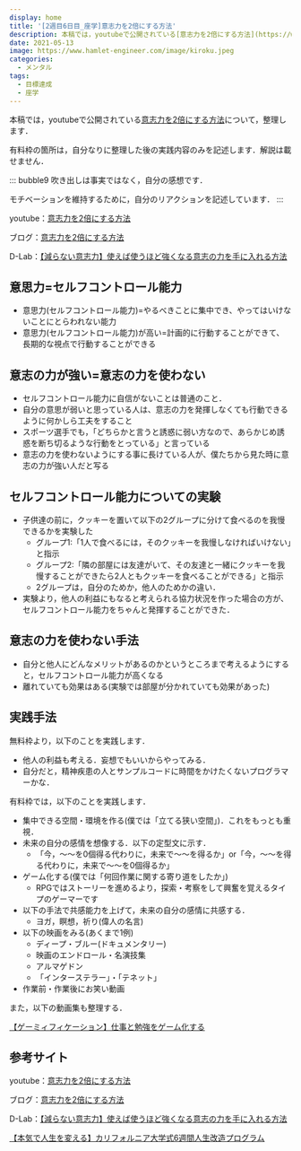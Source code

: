 ```yaml
---
display: home
title: '[2週目6日目_座学]意志力を2倍にする方法'
description: 本稿では，youtubeで公開されている[意志力を2倍にする方法](https://www.youtube.com/watch?v=ffVOhzFfdo0)について，整理します．
date: 2021-05-13
image: https://www.hamlet-engineer.com/image/kiroku.jpeg
categories: 
  - メンタル
tags:
  - 目標達成
  - 座学
---
```


本稿では，youtubeで公開されている[意志力を2倍にする方法](https://www.youtube.com/watch?v=ffVOhzFfdo0)について，整理します．

<!-- more -->

有料枠の箇所は，自分なりに整理した後の実践内容のみを記述します．解説は載せません．

::: bubble9
吹き出しは事実ではなく，自分の感想です．

モチベーションを維持するために，自分のリアクションを記述しています．
:::

<!-- <span style="background-color: #ffff99;"></span> -->
<!-- <span style="color: #ff0000;"></span> -->

youtube：[意志力を2倍にする方法](https://www.youtube.com/watch?v=ffVOhzFfdo0)

ブログ：[意志力を2倍にする方法](https://daigoblog.jp/double-will/)

D-Lab：[【減らない意志力】使えば使うほど強くなる意志の力を手に入れる方法](https://daigovideolab.jp/play/1574015464)

## 意思力=セルフコントロール能力
- 意思力(セルフコントロール能力)=やるべきことに集中でき、やってはいけないことにとらわれない能力
- 意思力(セルフコントロール能力)が高い=計画的に行動することができて、長期的な視点で行動することができる

## 意志の力が強い=意志の力を使わない
- セルフコントロール能力に自信がないことは普通のこと．
- 自分の意思が弱いと思っている人は、意志の力を発揮しなくても行動できるように何かしら工夫をすること
- スポーツ選手でも，「どちらかと言うと誘惑に弱い方なので、あらかじめ誘惑を断ち切るような行動をとっている」と言っている
- 意志の力を使わないようにする事に長けている人が、僕たちから見た時に意志の力が強い人だと写る

## セルフコントロール能力についての実験
- 子供達の前に，クッキーを置いて以下の2グループに分けて食べるのを我慢できるかを実験した
  - グループ1:「1人で食べるには，そのクッキーを我慢しなければいけない」と指示
  - グループ2:「隣の部屋には友達がいて、その友達と一緒にクッキーを我慢することができたら2人ともクッキーを食べることができる」と指示
  - 2グループは，自分のためか，他人のためかの違い．
- 実験より，他人の利益にもなると考えられる協力状況を作った場合の方が、セルフコントロール能力をちゃんと発揮することができた．

## 意志の力を使わない手法
- 自分と他人にどんなメリットがあるのかというところまで考えるようにすると，セルフコントロール能力が高くなる
- 離れていても効果はある(実験では部屋が分かれていても効果があった)


## 実践手法
無料枠より，以下のことを実践します．
- 他人の利益も考える．妄想でもいいからやってみる．
- 自分だと，精神疾患の人とサンプルコードに時間をかけたくないプログラマーかな．


有料枠では，以下のことを実践します．
- 集中できる空間・環境を作る(僕では「立てる狭い空間」)．これをもっとも重視．
- 未来の自分の感情を想像する．以下の定型文に示す．
  - 「今，〜〜を0個得る代わりに，未来で〜〜を得るか」or「今，〜〜を得る代わりに，未来で〜〜を0個得るか」
- ゲーム化する(僕では「何回作業に関する寄り道をしたか」)
  - RPGではストーリーを進めるより，探索・考察をして興奮を覚えるタイプのゲーマーです
- 以下の手法で共感能力を上げて，未来の自分の感情に共感する．
  - ヨガ，瞑想，祈り(偉人の名言)
- 以下の映画をみる(あくまで1例)
  - ディープ・ブルー(ドキュメンタリー)
  - 映画のエンドロール・名演技集
  - アルマゲドン
  - 「インターステラー」・「テネット」
- 作業前・作業後にお笑い動画


また，以下の動画集も整理する．

[【ゲーミィフィケーション】仕事と勉強をゲーム化する](https://daigovideolab.jp/course/2y25UHSmJNBxUqzgPfqO)

## 参考サイト
youtube：[意志力を2倍にする方法](https://www.youtube.com/watch?v=ffVOhzFfdo0)

ブログ：[意志力を2倍にする方法](https://daigoblog.jp/double-will/)

D-Lab：[【減らない意志力】使えば使うほど強くなる意志の力を手に入れる方法](https://daigovideolab.jp/play/1574015464)

[【本気で人生を変える】カリフォルニア大学式6週間人生改造プログラム](https://daigoblog.jp/pushing-thelimits/)